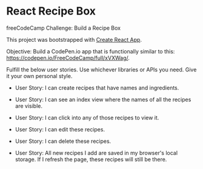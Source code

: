 # React Recipe Box

freeCodeCamp Challenge: Build a Recipe Box

This project was bootstrapped with [Create React App](https://github.com/facebookincubator/create-react-app).


Objective: Build a CodePen.io app that is functionally similar to this: https://codepen.io/FreeCodeCamp/full/xVXWag/.

Fulfill the below user stories. Use whichever libraries or APIs you need. Give it your own personal style.

* User Story: I can create recipes that have names and ingredients.

* User Story: I can see an index view where the names of all the recipes are visible.

* User Story: I can click into any of those recipes to view it.

* User Story: I can edit these recipes.

* User Story: I can delete these recipes.

* User Story: All new recipes I add are saved in my browser's local storage. If I refresh the page, these recipes will still be there.